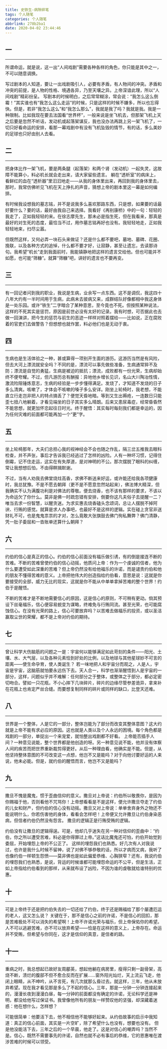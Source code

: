```yaml
---
title: 史铁生-病隙碎笔
tags: 个人随笔
categories: 个人随笔
abbrlink: 278b2ba1
date: 2020-04-02 23:44:46
---
```


## 一
---

所谓命运，就是说，这一出“人间戏剧”需要各种各样的角色，你只能是其中之一，不可以随意调换。

<!-- more -->

写过剧本的人知道，要让一出戏剧吸引人，必要有矛盾，有人物间的冲突。矛盾和冲突的前提，是人物的性格、境遇各异，乃至天壤之异。上帝深谙此理，所以“人间戏剧”精彩纷呈。
写剧本的时候明白，之后常常糊涂，常会说：“我怎么这么倒霉！”其实谁也有“我怎么这么走运”的时候，只是这样的时候不嫌多，所以也忘得快。但是，若非“我怎么这么”和“我怎么那么”，我就是我了吗？我就是我。我是一种限制。比如我现在要去法国看“世界杯”，一般来说是坐飞机去，但那架飞机上天之后要是忽然不听话，发动机或起落架谋反，我也没办法再跳上另一架飞机了，一切只好看命运的安排，看那一幕戏剧中有没有飞机坠毁的情节，有的话，多么美妙的足球也只好由别人去看。

## 二
---
把身体比作一架飞机，要是两条腿（起落架）和两个肾（发动机）一起失灵，这故障不能算小，料必机长就会走出来，请大家留些遗言。
躺在“透析室”的病床上，看鲜红的血在“透析器”里汩汩地走——从我的身体里出来，再回到我的身体里去，那时，我常仿佛听见飞机在天上挣扎的声音，猜想上帝的剧本里这一幕是如何编排。

有时候我设想我的墓志铭，并不是说我多么喜欢那路东西，只是想，如果要的话最好要什么？要的话，最好由我自己来选择。我看好《再别康桥》中的一句：轻轻的我走了，正如我轻轻的来。在徐志摩先生，那未必是指生死，但在我看来，那真是最好的对生死的态度，最恰当不过，用作墓志铭再好也没有。我轻轻地走，正如我轻轻地来，扫尽尘嚣。

但既然这样，又何必弄一块石头来做证？还是什么都不要吧，墓地、墓碑、花圈、挽联，以及各种方式的追悼，什么都不要才好，让寂静，甚至让遗忘，去读那诗句。我希望“机长”走到我面前时，我能镇静地把这样的遗言交给他。但也可能并不如愿，也可能“筛糠”。就算“筛糠”吧，讲好的遗言也不要再变。

## 三
---
有一回记者问到我的职业，我说是生病，业余写一点东西。这不是调侃，我这四十八年大约有一半时间用于生病，此病未去彼病又来，成群结队好像都相中我这身体是一处乐园。或许“铁生”二字暗合了某种意思，至今竟也不死。但按照某种说法，这样的不死其实是惩罚，原因是前世必没有太好的记录。我有时想，可否据此也去做一回演讲，把今生的惩罚与前生的恶迹一样样对照着摆给——比如说，正在腐败着的官吏们去做警告？但想想也就作罢，料必他们也是无动于衷。

## 四
---
生病也是生活体验之一种，甚或算得一项别开生面的游历。这游历当然是有风险，但去大河上漂流就安全吗？不同的是，漂流可以事先做些准备，生病通常猝不及防；漂流是自觉的勇猛，生病是被迫的抵抗；漂流，成败都有一份光荣，生病却始终不便夸耀。不过，但凡游历总有酬报：异地他乡增长见识，名山大川陶冶性情，激流险阻锤炼意志，生病的经验是一步步懂得满足。发烧了，才知道不发烧的日子多么清爽。咳嗽了，才体会不咳嗽的嗓子多么安详。刚坐上轮椅时，我老想，不能直立行走岂非把人的特点搞丢了？便觉天昏地暗。等到又生出褥疮，一连数日只能歪七扭八地躺着，才看见端坐的日子其实多么晴朗。后来又患尿毒症，经常昏昏然不能思想，就更加怀恋起往日时光。终于醒悟：其实每时每刻我们都是幸运的，因为任何灾难的前面都可能再加一个“更”字。

## 五
---
坐上轮椅那年，大夫们总担心我的视神经会不会也随之作乱，隔三岔五推我去眼科检查，并不声张，事后才告诉我已经逃过了怎样的凶险。人有一种坏习惯，记得住倒霉，记不住走运，这实在有失厚道，是对神明的不公。那次摆脱了眼科的纠缠，常让我想想后怕，不由得瞑揖默谢。

不过，当有人劝我去佛堂烧炷高香，求佛不断送来好运，或许能还给我各项健康时，我总犹豫。不是不愿去朝拜（更不是不愿意忽然站起来），佛法博大精深，但我确实不认为满腹功利是对佛法的尊敬。便去烧香，也不该有那样的要求，不该以为命运欠了你什么。莫非是佛一时疏忽错有安排，倒要你这凡夫俗子去提醒一二？唯当去求一份智慧，以醒贪迷。为求实惠去烧香磕头念颂词，总让人摆脱不掉阿谀、行贿的感觉。就算是求人办事吧，也最好不是这样的逻辑。实在碰上贪官非送财礼不可，也是鬼鬼祟祟的才对，怎么竟敢大张旗鼓去佛门徇私舞弊？佛门清静，凭一肚子委屈和一沓账单还算什么朝拜？

## 六
---
约伯的信心是真正的信心。约伯的信心前面没有福乐做引诱，有的倒是接连不断的苦难。不断的苦难曾使约伯的信心动摇，他质问上帝：作为一个虔诚的信者，他为什么要遭受如此深重的苦难？但上帝仍然没有给他福乐的许诺，而是谴责约伯和他的朋友不懂得苦难的意义。上帝把他伟大的创造指给约伯看，意思是说：这就是你要接受的全部，威力无比的现实，这就是你不能从中单单拿掉苦难的整个世界！约伯于是醒悟。

不断的苦难才是不断地需要信心的原因，这是信心的原则，不可稍有更动。倘其预设下丝毫福乐，信心便容易蜕变为谋略，终难免与行贿同流。甚至光荣，也可能腐蚀信心。在没有光荣的路上，信心可要放弃吗？以苦难去做福乐的投资，或以圣洁赢取尘世的荣耀，都不是上帝对约伯的期待。

## 七
---
曾让科学大伤脑筋的问题之一是：宇宙何以能够满足如此苛刻的条件——阳光、土壤、水、大气层，以及各种元素恰到好处的比例，以及地球与其他星球妙不可言的距离——使生命孕育，使人类诞生？
若一味地把人和宇宙分而观之，人是人，宇宙是宇宙，这脑筋就怕要永远伤下去。天人合一，科学也渐渐醒悟到人是宇宙的一部分，这样，问题似乎并不难解：任何部分之于整体，或整体之于部分，都必定密切吻合。譬如一只花瓶，不小心摔下几块碎片，碎片的边缘尽管参差诡异，拿来补在花瓶上也肯定严丝合缝。而要想复制同样的碎片或同样的缺口，比登天还难。

## 八
---
世界是一个整体，人是它的一部分，整体岂能为了部分而改变其整体意图？这大约就是上帝不能有求必应的原因。这也就是人类以及个人永远的困境。每个角色都是戏剧的一部分，单捉出一个来宠爱，就怕整出戏剧都不好看。
上帝能否插手人间？一种意见说能，整个世界都是他创造的呀。另一种意见说不能，他并没有体察人间的疾苦而把世界重新裁剪得更好。从后一种理由看，他确实是不能。但是，从他坚持整体意图的不可改变这一点想，他岂不又是能吗？对于向他讨要好运的人来说，他未必能。但是，就约伯的醒悟而言，他岂不又是能吗？

## 九
---
撒旦不愧是魔鬼，惯于歪曲信仰的意义。撒旦对上帝说：约伯所以敬畏你，是因为你赐福于他，否则看他不咒骂你！上帝想看看是不是这样，便允许撒旦夺走了约伯的儿女和财产，但约伯的信心没有动摇。撒旦又对上帝说：单单舍弃身外之物还不能说明什么，你若伤害他的身体，看看会怎样吧！上帝便又允许撒旦让约伯身染恶病，但信者约伯仍然没有怨言。
撒旦的逻辑正是行贿受贿的逻辑。

约伯没有让撒旦的逻辑得逞。可是，他却几乎迷失在另一种对信仰的歪曲中：“约伯，你之所以遭受苦难，料必是你得罪过上帝。”这话比魔鬼还可怕，约伯开始觉到委屈，开始埋怨上帝的不公正了。
这样的埋怨我们也熟悉。好几次有人对我说过，也许是我什么时候不留神，说了对佛不够恭敬的话，所以才病而又病，我听了也像约伯一样顿生怨愤——莫非佛也是如此偏爱恭维、心胸狭窄？还有，我说约伯的埋怨我们也熟悉，是说，背运的时候谁都可能埋怨命运的不公平，但是生活，正如上帝指给约伯看到的那样，从来就布设了凶险，不因为谁的虔敬就给谁特别的优惠。

## 十
---
可是上帝终于还是把约伯失去的一切还给了约伯，终于还是赐福给了那个屡遭厄运的老人，这又怎么说？
关键在于，那不是信心之前的许诺，不是信心的回扣，那是苦难极处不可以消失的希望啊！上帝不许诺光荣与福乐，但上帝保佑你的希望。人不可以逃避苦难，亦不可以放弃希望——恰是在这样的意义上，上帝存在。命运并不受贿，但希望与你同在，这才是信仰的真意，是信者的路。

## 十一
---
重病之时，我总想起已故好友周郿英，想起他躺在病房里，瘦得只剩一副骨架，高烧不断，溃烂的腹部不但不愈合反而在扩展……窗外阳光灿烂，天上流云飞走，他闭上眼睛，从不呻吟，从不言死，有几次就那么昏过去。就这样，三年，他从未放弃希望。现在我才看见那是多么了不起的信心。三年，那是一分钟一分钟连接起来的，漫漫长夜到漫漫白昼，每一分钟的前面都没有确定的许诺，无论科学还是神明，都没给他写过保证书。我曾像他所有的朋友一样赞叹他的坚强，却深藏着迷惑：他在想什么，怎样想？

可能很简单：他要活下去，他不相信他不能够好起来。从约伯故事的启示中我知道：真正的信心前面，其实是一片空旷，除了希望什么也没有，想要也没有。
但是他没能活下去，三年之后的一个早晨，他走了。这是对信心的嘲弄吗？当然不是。信心，既然不需要事先的许诺，自然也就不必有事后的恭维，它的恩惠唯在渡涉苦难的时候可以领受。
